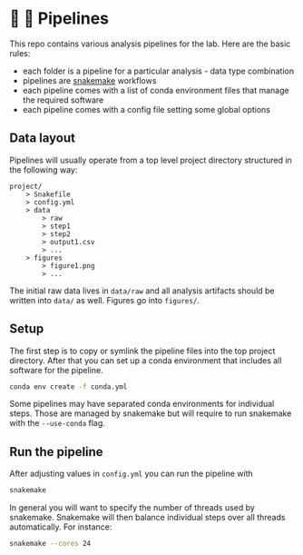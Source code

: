# :hammer: :triangular_ruler: Pipelines

This repo contains various analysis pipelines for the lab. Here are the basic
rules:

- each folder is a pipeline for a particular analysis - data type combination
- pipelines are [snakemake](https://snakemake.readthedocs.io/en/stable/) workflows
- each pipeline comes with a list of conda environment files that manage the required software
- each pipeline comes with a config file setting some global options

## Data layout

Pipelines will usually operate from a top level project
directory structured in the following way:

```
project/
    > Snakefile
    > config.yml
    > data
        > raw
        > step1
        > step2
        > output1.csv
        > ...
    > figures
        > figure1.png
        > ...
```

The initial raw data lives in `data/raw` and all analysis artifacts should
be written into `data/` as well. Figures go into `figures/`.

## Setup

The first step is to copy or symlink the pipeline files into the top project
directory. After that you can set up a conda environment that includes all software
for the pipeline.

```bash
conda env create -f conda.yml
```

Some pipelines may have separated conda environments for individual steps.
Those are managed by snakemake but will require to run snakemake with the
`--use-conda` flag.

## Run the pipeline

After adjusting values in `config.yml` you can run the pipeline with

```bash
snakemake
```

In general you will want to specify the number of threads used by snakemake. Snakemake
will then balance individual steps over all threads automatically. For instance:

```bash
snakemake --cores 24
```
